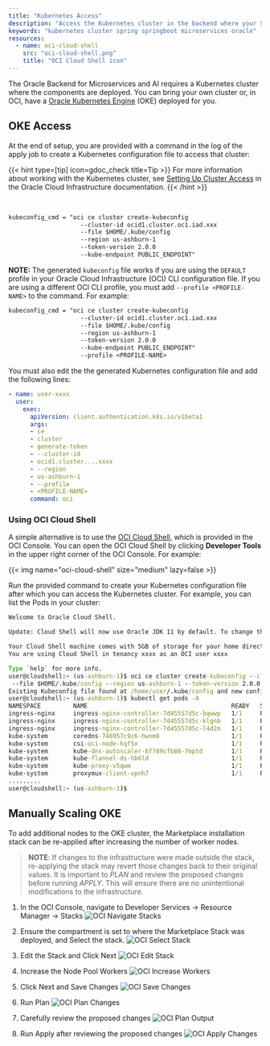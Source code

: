 ```yaml
---
title: "Kubernetes Access"
description: "Access the Kubernetes cluster in the backend where your Spring Boot microservices applications are deployed"
keywords: "kubernetes cluster spring springboot microservices oracle"
resources:
  - name: oci-cloud-shell
    src: "oci-cloud-shell.png"
    title: "OCI Cloud Shell icon"
---
```


The Oracle Backend for Microservices and AI requires a Kubernetes cluster where the components are deployed.  You can bring your own cluster or, in OCI, have a [Oracle Kubernetes Engine](https://www.oracle.com/uk/cloud/cloud-native/container-engine-kubernetes/) (OKE) deployed for you.  

## OKE Access

At the end of setup, you are provided with a command in the log of the apply job to create a Kubernetes configuration file to access that cluster:

{{< hint type=[tip] icon=gdoc_check title=Tip >}}
For more information about working with the Kubernetes cluster, see [Setting Up Cluster Access](https://docs.oracle.com/en-us/iaas/Content/ContEng/Tasks/contengdownloadkubeconfigfile.htm#localdownload) in the Oracle Cloud Infrastructure documentation.
{{< /hint >}}

</br>

```txt
kubeconfig_cmd = "oci ce cluster create-kubeconfig
                    --cluster-id ocid1.cluster.oc1.iad.xxx
                    --file $HOME/.kube/config
                    --region us-ashburn-1
                    --token-version 2.0.0
                    --kube-endpoint PUBLIC_ENDPOINT"
```

**NOTE:** The generated `kubeconfig` file works if you are using the `DEFAULT` profile in your Oracle Cloud Infrastructure (OCI) CLI
configuration file. If you are using a different OCI CLI profile, you must add `--profile <PROFILE-NAME>` to the command. For example:

```txt
kubeconfig_cmd = "oci ce cluster create-kubeconfig
                    --cluster-id ocid1.cluster.oc1.iad.xxx
                    --file $HOME/.kube/config
                    --region us-ashburn-1
                    --token-version 2.0.0
                    --kube-endpoint PUBLIC_ENDPOINT"
                    --profile <PROFILE-NAME>
```

You must also edit the the generated Kubernetes configuration file and add the following lines:

```yaml
- name: user-xxxx
  user:
    exec:
      apiVersion: client.authentication.k8s.io/v1beta1
      args:
      - ce
      - cluster
      - generate-token
      - --cluster-id
      - ocid1.cluster....xxxx
      - --region
      - us-ashburn-1
      - --profile
      - <PROFILE-NAME>
      command: oci
```

### Using OCI Cloud Shell

A simple alternative is to use the [OCI Cloud Shell](https://docs.oracle.com/en-us/iaas/Content/API/Concepts/cloudshellintro.htm), which is
provided in the OCI Console. You can open the OCI Cloud Shell by clicking **Developer Tools** in the upper right corner of the OCI Console.
For example:

<!-- spellchecker-disable -->
{{< img name="oci-cloud-shell" size="medium" lazy=false >}}
<!-- spellchecker-enable -->

Run the provided command to create your Kubernetes configuration file after which you can access the Kubernetes cluster. For example, you can
list the Pods in your cluster:

```cmd
Welcome to Oracle Cloud Shell.

Update: Cloud Shell will now use Oracle JDK 11 by default. To change this, see Managing Language Runtimes in the Cloud Shell documentation.

Your Cloud Shell machine comes with 5GB of storage for your home directory. Your Cloud Shell (machine and home directory) are located in: US East (Ashburn).
You are using Cloud Shell in tenancy xxxx as an OCI user xxxx

Type `help` for more info.
user@cloudshell:~ (us-ashburn-1)$ oci ce cluster create-kubeconfig --cluster-id ocid1.cluster.oc1.iad.xxx
 --file $HOME/.kube/config --region us-ashburn-1 --token-version 2.0.0 --kube-endpoint PUBLIC_ENDPOINT
Existing Kubeconfig file found at /home/user/.kube/config and new config merged into it
user@cloudshell:~ (us-ashburn-1)$ kubectl get pods -A
NAMESPACE         NAME                                        READY   STATUS      RESTARTS        AGE
ingress-nginx     ingress-nginx-controller-7d45557d5c-bqwwp   1/1     Running     0               4h18m
ingress-nginx     ingress-nginx-controller-7d45557d5c-klgnb   1/1     Running     0               4h18m
ingress-nginx     ingress-nginx-controller-7d45557d5c-l4d2m   1/1     Running     0               4h18m
kube-system       coredns-746957c9c6-hwnm8                    1/1     Running     0               4h27m
kube-system       csi-oci-node-kqf5x                          1/1     Running     0               4h23m
kube-system       kube-dns-autoscaler-6f789cfb88-7mptd        1/1     Running     0               4h27m
kube-system       kube-flannel-ds-hb6ld                       1/1     Running     1 (4h22m ago)   4h23m
kube-system       kube-proxy-v5qwm                            1/1     Running     0               4h23m
kube-system       proxymux-client-vpnh7                       1/1     Running     0               4h23m
.........
user@cloudshell:~ (us-ashburn-1)$
```

## Manually Scaling OKE

To add additional nodes to the OKE cluster, the Marketplace installation stack can be re-applied after increasing the number of worker nodes.

> **NOTE**: If changes to the infrastructure were made outside the stack, re-applying the stack may revert those changes back to their original values.  It is important to *PLAN* and review the proposed changes before running *APPLY*.  This will ensure there are no unintentional modifications to the infrastructure.

1. In the OCI Console, navigate to Developer Services -> Resource Manager -> Stacks
![OCI Navigate Stacks](images/navigate_stacks.png "OCI Navigate Stacks")

2. Ensure the compartment is set to where the Marketplace Stack was deployed, and Select the stack.
![OCI Select Stack](images/select_stack.png "OCI Select Stack")

3. Edit the Stack and Click Next
![OCI Edit Stack](images/edit_stack.png "OCI Edit Stack")

4. Increase the Node Pool Workers
![OCI Increase Workers](images/update_node_pool_workers.png "OCI Increase Workers")

5. Click Next and Save Changes
![OCI Save Changes](images/save_changes.png "OCI Save Changes")

6. Run Plan
![OCI Plan Changes](images/plan.png "OCI Plan Changes")

7. Carefully review the proposed changes
![OCI Plan Output](images/plan_output.png "OCI Plan Output")

8. Run Apply after reviewing the proposed changes
![OCI Apply Changes](images/apply.png "OCI Apply Changes")